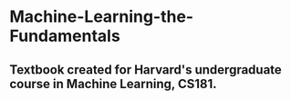 # Machine-Learning-the-Fundamentals

## Textbook created for Harvard's undergraduate course in Machine Learning, CS181.
